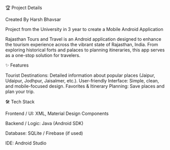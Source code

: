 🏆 Project Details

Created By Harsh Bhavsar

Project from the University in 3 year to create a Mobile Android Application 

Rajasthan Tours and Travel is an Android application designed to enhance the tourism experience across the vibrant state of Rajasthan, India. From exploring historical forts and palaces to planning itineraries, this app serves as a one-stop solution for travelers.
 
✨ Features

 Tourist Destinations: Detailed information about popular places (Jaipur, Udaipur, Jodhpur, Jaisalmer, etc.).
 User-friendly Interface: Simple, clean, and mobile-focused design.
 Favorites & Itinerary Planning: Save places and plan your trip.

🛠️ Tech Stack

Frontend / UI: XML, Material Design Components

Backend / Logic: Java (Android SDK)

Database: SQLite / Firebase (if used)

IDE: Android Studio



